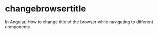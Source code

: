# changebrowsertitle
In Angular, How to change title of the browser while navigating to different components
